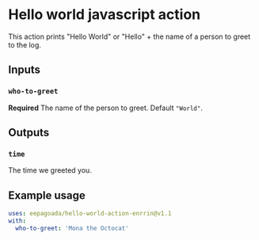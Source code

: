 # Hello world javascript action

This action prints "Hello World" or "Hello" + the name of a person to greet to the log.

## Inputs

### `who-to-greet`

**Required** The name of the person to greet. Default `"World"`.

## Outputs

### `time`

The time we greeted you.

## Example usage

```yaml
uses: eepagoada/hello-world-action-enrrin@v1.1
with:
  who-to-greet: 'Mona the Octocat'
```
